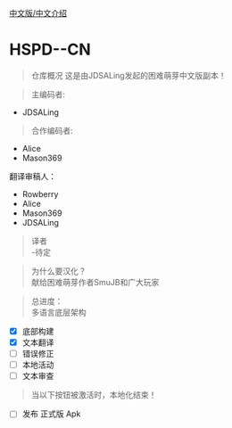 [中文版/中文介绍](README_CN.md)

# HSPD--CN
>仓库概况
这是由JDSALing发起的困难萌芽中文版副本！

>主编码者:  
- JDSALing  
 
>合作编码者: 
- Alice
- Mason369  

翻译审稿人：  
- Rowberry  
- Alice  
- Mason369  
- JDSALing   

>译者  
-待定  

> 为什么要汉化？  
献给困难萌芽作者SmuJB和广大玩家  

>总进度：  
多语言底层架构  
- [x] 底部构建  
- [x] 文本翻译  
- [ ] 错误修正  
- [ ] 本地活动  
- [ ] 文本审查  

>当以下按钮被激活时，本地化结束！
- [ ] 发布 正式版 Apk  
